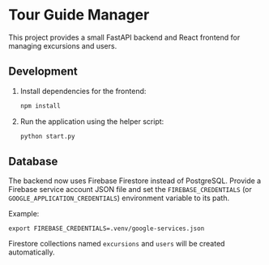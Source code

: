 # Tour Guide Manager

This project provides a small FastAPI backend and React frontend for managing excursions and users.

## Development

1. Install dependencies for the frontend:
   ```bash
   npm install
   ```
2. Run the application using the helper script:
   ```bash
   python start.py
   ```

## Database

The backend now uses Firebase Firestore instead of PostgreSQL. Provide a Firebase service account JSON file and set the `FIREBASE_CREDENTIALS` (or `GOOGLE_APPLICATION_CREDENTIALS`) environment variable to its path.

Example:

```
export FIREBASE_CREDENTIALS=.venv/google-services.json
```

Firestore collections named `excursions` and `users` will be created automatically.

